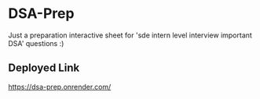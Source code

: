 # DSA-Prep

Just a preparation interactive sheet for 'sde intern level interview important DSA' questions :) 

## Deployed Link
https://dsa-prep.onrender.com/
